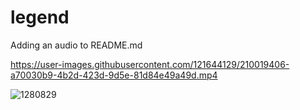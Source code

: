 # legend
Adding an audio to README.md




https://user-images.githubusercontent.com/121644129/210019406-a70030b9-4b2d-423d-9d5e-81d84e49a49d.mp4



![1280829](https://user-images.githubusercontent.com/121644129/210019415-221a94ce-a7e8-4f39-bdf2-637d02220ecd.jpg)
